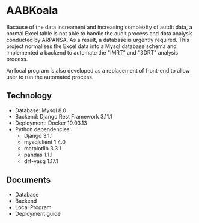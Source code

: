 # AABKoala
Bacause of the data increament and increasing complexity of autdit data, a normal Excel table is not able to handle the audit process and data analysis conducted by ARPANSA. As a result, a database is urgently required. This project normalises the Excel data into a Mysql database schema and implemented a backend to automate the "IMRT" and "3DRT" analysis process.

An local program is also developed as a replacement of front-end to allow user to run the automated process.

## Technology
* Database: Mysql 8.0
* Backend: Django Rest Framework 3.11.1
* Deployment: Docker 19.03.13
* Python dependencies:
  * Django 3.1.1
  * mysqlclient 1.4.0
  * matplotlib 3.3.1
  * pandas 1.1.1
  * drf-yasg 1.17.1

## Documents
* Database
* Backend
* Local Program
* Deployment guide
